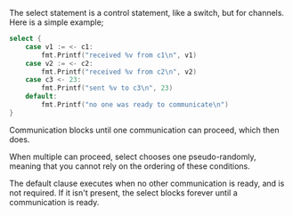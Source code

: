 The select statement is a control statement, like a switch, but for channels. Here is a simple example;

```go
select {
    case v1 := <- c1:
        fmt.Printf("received %v from c1\n", v1)
    case v2 := <- c2:
        fmt.Printf("received %v from c2\n", v2)
    case c3 <- 23:
        fmt.Printf("sent %v to c3\n", 23)      
    default:
        fmt.Printf("no one was ready to communicate\n")   
}
```

Communication blocks until one communication can proceed, which then does.

When multiple can proceed, select chooses one pseudo-randomly, meaning that you cannot rely on the ordering of these conditions.

The default clause executes when no other communication is ready, and is not required. If it isn't present, the select blocks forever until a communication is ready.